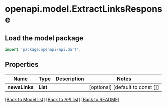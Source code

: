 # openapi.model.ExtractLinksResponse

## Load the model package
```dart
import 'package:openapi/api.dart';
```

## Properties
Name | Type | Description | Notes
------------ | ------------- | ------------- | -------------
**newsLinks** | **List<String>** |  | [optional] [default to const []]

[[Back to Model list]](../README.md#documentation-for-models) [[Back to API list]](../README.md#documentation-for-api-endpoints) [[Back to README]](../README.md)


